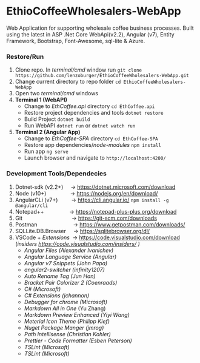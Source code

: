 # EthioCoffeeWholesalers-WebApp
Web Application for supporting wholesale coffee business processes. Built using the latest in ASP .Net Core WebApi(v2.2), Angular (v7),  Entity Framework, Bootstrap, Font-Awesome, sql-lite &amp; Azure.

### Restore/Run
1. Clone repo. In _terminal/cmd_ window run `git clone https://github.com/lenzoburger/EthioCoffeeWholesalers-WebApp.git`
2. Change current directory to repo folder `cd EthioCoffeeWholesalers-WebApp`
3. Open two _terminal/cmd_ windows
4. **Terminal 1 (WebAPI)**
   * Change to _EthCoffee.api_ directory `cd EthCoffee.api`
   * Restore project dependencies and tools `dotnet restore`
   * Build Project `dotnet build`
   * Run WebAPI `dotnet run` or `dotnet watch run`
5. **Terminal 2 (Angular App)**
   *  Change to _EthCoffee-SPA_ directory `cd EthCoffee-SPA`
   *  Restore app dependencies/_node-modules_ `npm install`
   *  Run app `ng serve`
   *  Launch browser and navigate to `http://localhost:4200/`

### Development Tools/Dependecies
1. Dotnet-sdk (v2.2+)  &nbsp;&nbsp;&nbsp;&nbsp;-> https://dotnet.microsoft.com/download
2. Node (v10+)           &nbsp;&nbsp;&nbsp;&nbsp;&nbsp;&nbsp;&nbsp;&nbsp;&nbsp;&nbsp;&nbsp;&nbsp;&nbsp;&nbsp;&nbsp;-> https://nodejs.org/en/download/
3. AngularCLi (v7+)     &nbsp;&nbsp;&nbsp;&nbsp;&nbsp;&nbsp;&nbsp;&nbsp;-> https://cli.angular.io/ `npm install -g @angular/cli`
4. Notepad++            &nbsp;&nbsp;&nbsp;&nbsp;&nbsp;&nbsp;&nbsp;&nbsp;&nbsp;&nbsp;&nbsp;&nbsp;&nbsp;&nbsp;&nbsp;&nbsp;-> https://notepad-plus-plus.org/download
5. Git                  &nbsp;&nbsp;&nbsp;&nbsp;&nbsp;&nbsp;&nbsp;&nbsp;&nbsp;&nbsp;&nbsp;&nbsp;&nbsp;&nbsp;&nbsp;&nbsp;&nbsp;&nbsp;&nbsp;&nbsp;&nbsp;&nbsp;&nbsp;&nbsp;&nbsp;&nbsp;&nbsp;&nbsp;&nbsp;&nbsp;&nbsp;&nbsp;-> https://git-scm.com/downloads
6. Postman              &nbsp;&nbsp;&nbsp;&nbsp;&nbsp;&nbsp;&nbsp;&nbsp;&nbsp;&nbsp;&nbsp;&nbsp;&nbsp;&nbsp;&nbsp;&nbsp;&nbsp;&nbsp;&nbsp;&nbsp;&nbsp;&nbsp;&nbsp;-> https://www.getpostman.com/downloads/
7. SQLLite.DB.Browser   &nbsp;&nbsp;&nbsp;&nbsp;-> https://sqlitebrowser.org/dl/
8. VSCode + _Extensions_ &nbsp;-> https://code.visualstudio.com/download    (_insiders https://code.visualstudio.com/insiders/ )_
   * _Angular Files (Alexander Ivanichev)_
   * _Angular Language Service (Angular)_
   * _Angular v7 Snippets (John Papa)_
   * _angular2-switcher (infinity1207)_
   * _Auto Rename Tag (Jun Han)_
   * _Bracket Pair Colorizer 2 (Coenraads)_
   * _C# (Microsoft)_
   * _C# Extensions (jchannon)_
   * _Debugger for chrome (Microsoft)_
   * _Markdown All in One_ (Yu Zhang)
   * _Markdown Preview Enhanced (Yiyi Wang)_
   * _Meterial Icon Theme (Philipp Kief)_
   * _Nuget Package Manger (jmrog)_
   * _Path Intellisense (Christian Kohler)_
   * _Prettier - Code Formatter (Esben Peterson)_
   * _TSLint (Microsoft)_
   * _TSLint (Microsoft)_